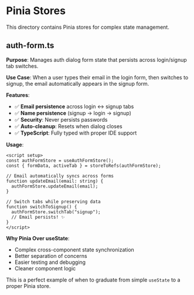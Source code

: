 # Pinia Stores

This directory contains Pinia stores for complex state management.

## auth-form.ts

**Purpose**: Manages auth dialog form state that persists across login/signup tab switches.

**Use Case**: When a user types their email in the login form, then switches to signup, the email automatically appears in the signup form.

**Features**:

- ✅ **Email persistence** across login ↔ signup tabs
- ✅ **Name persistence** (signup → login → signup)
- ✅ **Security**: Never persists passwords
- ✅ **Auto-cleanup**: Resets when dialog closes
- ✅ **TypeScript**: Fully typed with proper IDE support

**Usage**:

```vue
<script setup>
const authFormStore = useAuthFormStore();
const { formData, activeTab } = storeToRefs(authFormStore);

// Email automatically syncs across forms
function updateEmail(email: string) {
  authFormStore.updateEmail(email);
}

// Switch tabs while preserving data
function switchToSignup() {
  authFormStore.switchTab("signup");
  // Email persists! ✨
}
</script>
```

**Why Pinia Over useState**:

- Complex cross-component state synchronization
- Better separation of concerns
- Easier testing and debugging
- Cleaner component logic

This is a perfect example of when to graduate from simple `useState` to a proper Pinia store.
